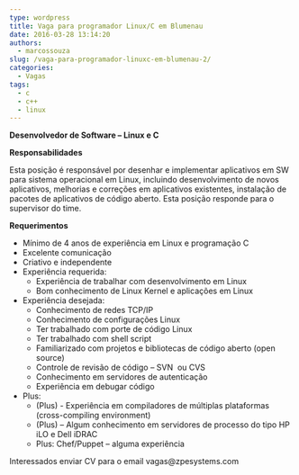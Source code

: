 ```yaml
---
type: wordpress
title: Vaga para programador Linux/C em Blumenau
date: 2016-03-28 13:14:20
authors:
  - marcossouza
slug: /vaga-para-programador-linuxc-em-blumenau-2/
categories:
  - Vagas
tags:
  - c
  - c++
  - linux
---
```


<strong>Desenvolvedor de Software – Linux e C </strong>

<strong>Responsabilidades</strong>

Esta posição é responsável por desenhar e implementar aplicativos em SW para sistema operacional em Linux, incluindo desenvolvimento de novos aplicativos, melhorias e correções em aplicativos existentes, instalação de pacotes de aplicativos de código aberto. Esta posição responde para o supervisor do time.

<strong>Requerimentos</strong>
<ul>
	<li>Mínimo de 4 anos de experiência em Linux e programação C</li>
	<li>Excelente comunicação</li>
	<li>Criativo e independente</li>
	<li>Experiência requerida:
<ul>
	<li>Experiência de trabalhar com desenvolvimento em Linux</li>
	<li>Bom conhecimento de Linux Kernel e aplicações em Linux</li>
</ul>
</li>
	<li>Experiência desejada:
<ul>
	<li>Conhecimento de redes TCP/IP</li>
	<li>Conhecimento de configurações Linux</li>
	<li>Ter trabalhado com porte de código Linux</li>
	<li>Ter trabalhado com shell script</li>
	<li>Familiarizado com projetos e bibliotecas de código aberto (open source)</li>
	<li>Controle de revisão de código – SVN  ou CVS</li>
	<li>Conhecimento em servidores de autenticação</li>
	<li>Experiência em debugar código</li>
</ul>
</li>
	<li>Plus:
<ul>
	<li>(Plus) - Experiência em compiladores de múltiplas plataformas (cross-compiling environment)</li>
	<li>(Plus) – Algum conhecimento em servidores de processo do tipo HP iLO e Dell iDRAC</li>
	<li>Plus: Chef/Puppet – alguma experiência</li>
</ul>
</li>
</ul>
Interessados enviar CV para o email vagas@zpesystems.com